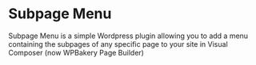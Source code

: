 # Subpage Menu

Subpage Menu is a simple Wordpress plugin allowing you to add a menu containing the subpages of any specific page to your site in Visual Composer (now WPBakery Page Builder)
